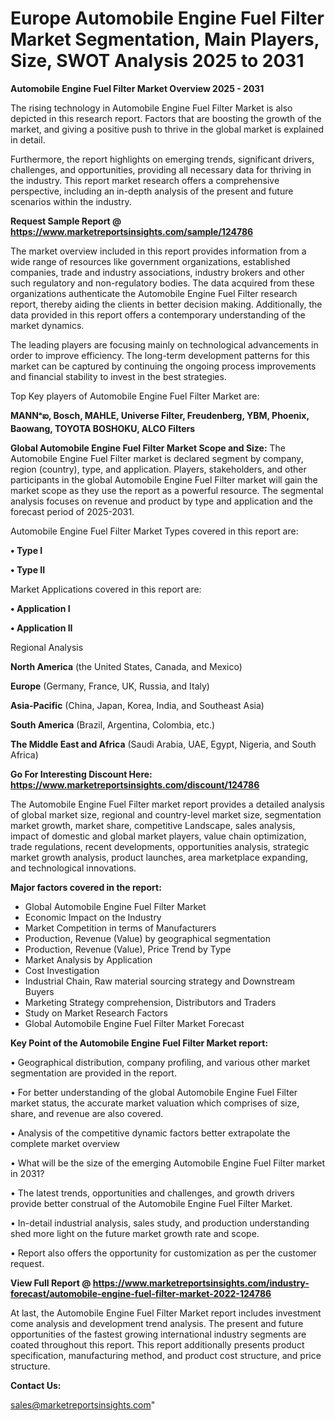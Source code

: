# Europe Automobile Engine Fuel Filter Market Segmentation, Main Players, Size, SWOT Analysis 2025 to 2031

<Strong> Automobile Engine Fuel Filter Market Overview 2025 - 2031</strong>

The rising technology in Automobile Engine Fuel Filter Market is also depicted in this research report. Factors that are boosting the growth of the market, and giving a positive push to thrive in the global market is explained in detail.

Furthermore, the report highlights on emerging trends, significant drivers, challenges, and opportunities, providing all necessary data for thriving in the industry. This report market research offers a comprehensive perspective, including an in-depth analysis of the present and future scenarios within the industry.

<strong>Request Sample Report @ <a href=https://www.marketreportsinsights.com/sample/124786>https://www.marketreportsinsights.com/sample/124786</a></strong>

The market overview included in this report provides information from a wide range of resources like government organizations, established companies, trade and industry associations, industry brokers and other such regulatory and non-regulatory bodies. The data acquired from these organizations authenticate the Automobile Engine Fuel Filter research report, thereby aiding the clients in better decision making. Additionally, the data provided in this report offers a contemporary understanding of the market dynamics.

The leading players are focusing mainly on technological advancements in order to improve efficiency. The long-term development patterns for this market can be captured by continuing the ongoing process improvements and financial stability to invest in the best strategies.

Top Key players of Automobile Engine Fuel Filter Market are:

<strong>MANNᵃఐ, Bosch, MAHLE, Universe Filter, Freudenberg, YBM, Phoenix, Baowang, TOYOTA BOSHOKU, ALCO Filters</strong>

<strong><b>Global Automobile Engine Fuel Filter Market Scope and Size:</b></strong>
The Automobile Engine Fuel Filter market is declared segment by company, region (country), type, and application. Players, stakeholders, and other participants in the global Automobile Engine Fuel Filter market will gain the market scope as they use the report as a powerful resource. The segmental analysis focuses on revenue and product by type and application and the forecast period of 2025-2031.

Automobile Engine Fuel Filter Market Types covered in this report are:

<strong>• Type I

• Type II</strong>

Market Applications covered in this report are:

<strong>• Application I

• Application II</strong> 

Regional Analysis

<strong>North America</strong> (the United States, Canada, and Mexico)

<strong>Europe</strong> (Germany, France, UK, Russia, and Italy)

<strong>Asia-Pacific</strong> (China, Japan, Korea, India, and Southeast Asia)

<strong>South America</strong> (Brazil, Argentina, Colombia, etc.)

<strong>The Middle East and Africa</strong> (Saudi Arabia, UAE, Egypt, Nigeria, and South Africa)

<strong>Go For Interesting Discount Here: <a href=https://www.marketreportsinsights.com/discount/124786>https://www.marketreportsinsights.com/discount/124786</a></strong>

The Automobile Engine Fuel Filter market report provides a detailed analysis of global market size, regional and country-level market size, segmentation market growth, market share, competitive Landscape, sales analysis, impact of domestic and global market players, value chain optimization, trade regulations, recent developments, opportunities analysis, strategic market growth analysis, product launches, area marketplace expanding, and technological innovations.

<strong><b>Major factors covered in the report:</b></strong>
<ul>
  <li>Global Automobile Engine Fuel Filter Market </li>
  <li>Economic Impact on the Industry</li>
  <li>Market Competition in terms of Manufacturers</li>
  <li>Production, Revenue (Value) by geographical segmentation</li>
  <li>Production, Revenue (Value), Price Trend by Type</li>
  <li>Market Analysis by Application</li>
  <li>Cost Investigation</li>
  <li>Industrial Chain, Raw material sourcing strategy and Downstream Buyers</li>
  <li>Marketing Strategy comprehension, Distributors and Traders</li>
  <li>Study on Market Research Factors</li>
  <li>Global Automobile Engine Fuel Filter Market Forecast</li>
</ul>

<strong><b>Key Point of the Automobile Engine Fuel Filter Market report:</b></strong>

• Geographical distribution, company profiling, and various other market segmentation are provided in the report.

• For better understanding of the global Automobile Engine Fuel Filter market status, the accurate market valuation which comprises of size, share, and revenue are also covered.

• Analysis of the competitive dynamic factors better extrapolate the complete market overview

• What will be the size of the emerging Automobile Engine Fuel Filter market in 2031?

• The latest trends, opportunities and challenges, and growth drivers provide better construal of the Automobile Engine Fuel Filter Market.

• In-detail industrial analysis, sales study, and production understanding shed more light on the future market growth rate and scope.

• Report also offers the opportunity for customization as per the customer request.

<strong><b>View Full Report @ <a href=https://www.marketreportsinsights.com/industry-forecast/automobile-engine-fuel-filter-market-2022-124786>https://www.marketreportsinsights.com/industry-forecast/automobile-engine-fuel-filter-market-2022-124786</a></b></strong>


At last, the Automobile Engine Fuel Filter Market report includes investment come analysis and development trend analysis. The present and future opportunities of the fastest growing international industry segments are coated throughout this report. This report additionally presents product specification, manufacturing method, and product cost structure, and price structure.

<strong>Contact Us:</strong>

sales@marketreportsinsights.com"
